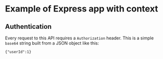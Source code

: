 # Example of Express app with context

## Authentication

Every request to this API requires a `Authorization` header. This is a simple `base64` string built from a JSON object like this:
```
{"userId":1}
```
